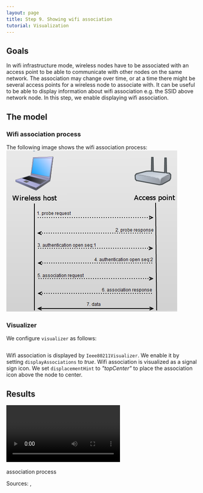 ```yaml
---
layout: page
title: Step 9. Showing wifi association
tutorial: Visualization
---
```


## Goals
In wifi infrastructure mode, wireless nodes have to be associated with an access point
to be able to communicate with other nodes on the same network. The association
may change over time, or at a time there might be several access points
for a wireless node to associate with. It can be useful to be able to display
information about wifi association e.g. the SSID above network node.
In this step, we enable displaying wifi association.

## The model

### Wifi association process
The following image shows the wifi association process:
<img class="screen" src="step9_model_assocprocess.png"  onclick="imageFullSizeZoom(this);" style="cursor:zoom-in">

### Visualizer
We configure `visualizer` as follows:

<pre class="snippet" src="../../visualization/omnetpp.ini" from="\[Config Visualization09\]" until="#---"></pre>

Wifi association is displayed by `Ieee80211Visualizer`. We enable it
by setting `displayAssociations` to *true*. Wifi association is visualized
as a signal sign icon. We set `displacementHint` to *"topCenter"*
to place the association icon above the node to center.

## Results
<p><video autoplay loop controls onclick="this.paused ? this.play() : this.pause();" src="step9_result_2d_assoc.mp4"></video></p>

association process

<!--
<img src="step09_wifi_assoc_2d.gif">
<img src="step7_result2.gif">
In Module view mode we can monitor the association process, we see all messages between the nodes.
When a pedestrian send an <tt>Assoc</tt> message, the access point in its communication range receive that, and a signal sign appear above the access point.
In response to this <tt>Assoc</tt> message, the access point reply with an <tt>AssocResp-</tt> message.
If the association is successful it's <tt>AssocResp-OK</tt> and a signal sign appear above that pedestrian who wants to associate with the access point.

In 3D view mode as a result of the association process the signal sing appears above the appropriate network node.
-->

Sources: <a srcfile="../visualization/omnetpp.ini" />, <a srcfile="../visualization/VisualizationD.ned" />
